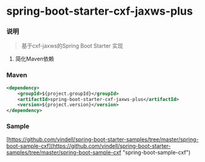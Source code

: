 # spring-boot-starter-cxf-jaxws-plus


### 说明

 > 基于cxf-jaxws的Spring Boot Starter 实现

1. 简化Maven依赖

### Maven

``` xml
<dependency>
	<groupId>${project.groupId}</groupId>
	<artifactId>spring-boot-starter-cxf-jaxws-plus</artifactId>
	<version>${project.version}</version>
</dependency>
```

### Sample

[https://github.com/vindell/spring-boot-starter-samples/tree/master/spring-boot-sample-cxf](https://github.com/vindell/spring-boot-starter-samples/tree/master/spring-boot-sample-cxf "spring-boot-sample-cxf")

